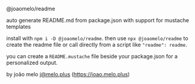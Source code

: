 @joaomelo/readme

auto generate README.md from package.json with support for mustache templates

install with `npm i -D @joaomelo/readme`. then use `npx @joaomelo/readme` to create the readme file or call directly from a script like `"readme": readme`.

you can create a `README.mustache` file beside your package.json for a personalized output.

by joão melo <j@melo.plus> (https://joao.melo.plus)